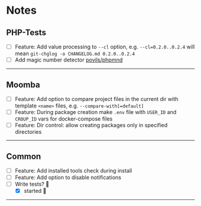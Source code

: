 # Notes

## PHP-Tests

- [ ] Feature: Add value processing to `--cl` option, e.g. `--cl=0.2.0..0.2.4` will mean `git-chglog -o CHANGELOG.md 0.2.0..0.2.4`
- [ ] Add magic number detector [povils/phpmnd](https://github.com/povils/phpmnd)

---

## Moomba

- [ ] Feature: Add option to compare project files in the current dir with template `<name>` files, e.g. `--compare-with[=default]`
- [ ] Feature: During package creation make `.env` file with `USER_ID` and `CROUP_ID` vars for docker-compose files
- [ ] Feature: Dir control: allow creating packages only in specified directories

---

## Common

- [ ] Feature: Add installed tools check during install
- [ ] Feature: Add option to disable notifications
- [ ] Write tests? 🤦‍
  - [x] started 🎈

---
